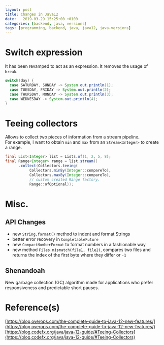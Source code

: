 ```yaml
---
layout: post
title: Changes in Java12
date:   2019-03-29 15:25:00 +0100
categories: [backend, java, versions]
tags: [programming, backend, java, java12, java-versions]
---
```

# Switch expression
It has been revamped to act as an expression. It removes the usage of `break`.
~~~ java
switch(day) {
  case SATURDAY, SUNDAY -> System.out.println(1);
  case TUESDAY, FRIDAY -> System.out.println(2);
  case THURSDAY, MONDAY -> System.out.println(3);
  case WEDNESDAY -> System.out.println(4);
}
~~~
<!--more-->
# Teeing collectors
Allows to collect two pieces of information from a stream pipeline.  
For example, I want to obtain `min` and `max` from an `Stream<Integer>` to create a range.
~~~ java
final List<Integer> list = Lists.of(1, 2, 5, 8);
final Range<Integer> range = list.stream()
      .collect(Collectors.teeing(
           Collectors.minBy(Integer::compareTo),
           Collectors.maxBy(Integer::compareTo),
           // custom created Range factory.
           Range::ofOptional));
~~~

# Misc.
## API Changes
* new `String.format()` method to indent and format Strings
* better error recovery in `CompletableFuture`
* new `CompactNumberFormat` to format numbers in a fashionable way
* new method `Files.mismatch(file1, file2)`, compares two files and returns the index of the first byte where they differ or `-1`

## Shenandoah
New garbage collection (GC) algorithm made for applications who prefer responsiveness and predictable short pauses.

# Reference(s)
[https://blog.overops.com/the-complete-guide-to-java-12-new-features/](https://blog.overops.com/the-complete-guide-to-java-12-new-features/)  
[https://blog.codefx.org/java/java-12-guide/#Teeing-Collectors](https://blog.codefx.org/java/java-12-guide/#Teeing-Collectors)
